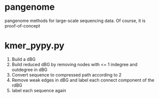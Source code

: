 # pangenome
pangenome methods for large-scale sequencing data. Of course, it is proof-of-concept

# kmer_pypy.py
1. Build a dBG
2. Build reduced dBG by removing nodes with <= 1 indegree and outdegree in dBG
3. Convert sequence to compressed path according to 2
4. Remove weak edges in dBG and label each connect component of the rdBG
5. label each sequence again
